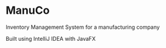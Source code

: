 # ManuCo
Inventory Management System for a manufacturing company

Built using IntelliJ IDEA with JavaFX
